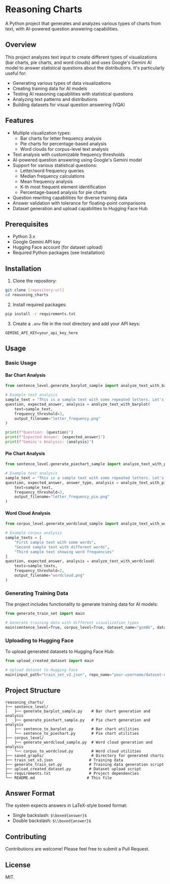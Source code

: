 # Reasoning Charts

A Python project that generates and analyzes various types of charts from text, with AI-powered question answering capabilities.

## Overview

This project analyzes text input to create different types of visualizations (bar charts, pie charts, and word clouds) and uses Google's Gemini AI model to answer statistical questions about the distributions. It's particularly useful for:

- Generating various types of data visualizations
- Creating training data for AI models
- Testing AI reasoning capabilities with statistical questions
- Analyzing text patterns and distributions
- Building datasets for visual question answering (VQA)

## Features

- Multiple visualization types:
  - Bar charts for letter frequency analysis
  - Pie charts for percentage-based analysis
  - Word clouds for corpus-level text analysis
- Text analysis with customizable frequency thresholds
- AI-powered question answering using Google's Gemini model
- Support for various statistical questions:
  - Letter/word frequency queries
  - Median frequency calculations
  - Mean frequency analysis
  - K-th most frequent element identification
  - Percentage-based analysis for pie charts
- Question rewriting capabilities for diverse training data
- Answer validation with tolerance for floating-point comparisons
- Dataset generation and upload capabilities to Hugging Face Hub

## Prerequisites

- Python 3.x
- Google Gemini API key
- Hugging Face account (for dataset upload)
- Required Python packages (see Installation)

## Installation

1. Clone the repository:
```bash
git clone [repository-url]
cd reasoning_charts
```

2. Install required packages:
```bash
pip install -r requirements.txt
```

3. Create a `.env` file in the root directory and add your API keys:
```
GEMINI_API_KEY=your_api_key_here
```

## Usage

### Basic Usage

#### Bar Chart Analysis
```python
from sentence_level.generate_barplot_sample import analyze_text_with_barplot

# Example text analysis
sample_text = "This is a sample text with some repeated letters. Let's see how many times each letter appears!"
question, expected_answer, analysis = analyze_text_with_barplot(
    text=sample_text,
    frequency_threshold=3,
    output_filename="letter_frequency.png"
)

print(f"Question: {question}")
print(f"Expected Answer: {expected_answer}")
print(f"Gemini's Analysis: {analysis}")
```

#### Pie Chart Analysis
```python
from sentence_level.generate_piechart_sample import analyze_text_with_piechart

# Example text analysis
sample_text = "This is a sample text with some repeated letters. Let's see how many times each letter appears!"
question, expected_answer, answer_type, analysis = analyze_text_with_piechart(
    text=sample_text,
    frequency_threshold=3,
    output_filename="letter_frequency_pie.png"
)
```

#### Word Cloud Analysis
```python
from corpus_level.generate_wordcloud_sample import analyze_text_with_wordcloud

# Example corpus analysis
sample_texts = [
    "First sample text with some words",
    "Second sample text with different words",
    "Third sample text showing word frequencies"
]
question, expected_answer, analysis = analyze_text_with_wordcloud(
    texts=sample_texts,
    frequency_threshold=2,
    output_filename="wordcloud.png"
)
```

### Generating Training Data

The project includes functionality to generate training data for AI models:

```python
from generate_train_set import main

# Generate training data with different visualization types
main(sentence_level=True, corpus_level=True, dataset_name="gsm8k", dataset_split="main")
```

### Uploading to Hugging Face

To upload generated datasets to Hugging Face Hub:

```python
from upload_created_dataset import main

# Upload dataset to Hugging Face
main(input_path="train_set_v3.json", repo_name="your-username/dataset-name")
```

## Project Structure

```
reasoning_charts/
├── sentence_level/
│   ├── generate_barplot_sample.py    # Bar chart generation and analysis
│   ├── generate_piechart_sample.py   # Pie chart generation and analysis
│   ├── sentence_to_barplot.py        # Bar chart utilities
│   └── sentence_to_piechart.py       # Pie chart utilities
├── corpus_level/
│   ├── generate_wordcloud_sample.py  # Word cloud generation and analysis
│   └── corpus_to_wordcloud.py        # Word cloud utilities
├── saved_graphs/                     # Directory for generated charts
├── train_set_v3.json                # Training data
├── generate_train_set.py            # Training data generation script
├── upload_created_dataset.py        # Dataset upload script
├── requirements.txt                 # Project dependencies
└── README.md                       # This file
```

## Answer Format

The system expects answers in LaTeX-style boxed format:
- Single backslash: `$\boxed{answer}$`
- Double backslash: `$\\boxed{answer}$`

## Contributing

Contributions are welcome! Please feel free to submit a Pull Request.

## License

MIT.
